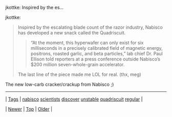 <!--
title: jkottke
date: 2020-06-28T15:27:00.219Z
tags: nabisco, scientists, discover, unstable, quadriscuit, regular
-->


jkottke: Inspired by the es...

<p>jkottke:</p>

<blockquote><p>Inspired by the escalating blade count of the razor industry, Nabisco has developed a new snack called the Quadriscuit.</p>

<blockquote><p>&ldquo;At the moment, this hyperwafer can only exist for six milliseconds in a precisely calibrated field of magnetic energy, positrons, roasted garlic, and beta particles,&rdquo; lab chief Dr. Paul Ellison told reporters at a press conference outside Nabisco’s $200 million seven-whole-grain accelerator.</p></blockquote>

<p>The last line of the piece made me LOL for real. (thx, meg)</p></blockquote>

<p>The new low-carb cracker/crackup from Nabisco ;)</p>

<!--BOTTOM-POST-NAVIGATION-->
---

| [Tags](tags.md) | [nabisco](tag-nabisco.md) [scientists](tag-scientists.md) [discover](tag-discover.md) [unstable](tag-unstable.md) [quadriscuit](tag-quadriscuit.md) [regular](tag-regular.md) |

| [Newer](71982396591.md) | [Top](index.md) | [Older](71984444324.md) |